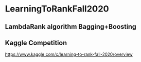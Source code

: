 # LearningToRankFall2020
## LambdaRank algorithm Bagging+Boosting
## Kaggle Competition 
https://www.kaggle.com/c/learning-to-rank-fall-2020/overview
